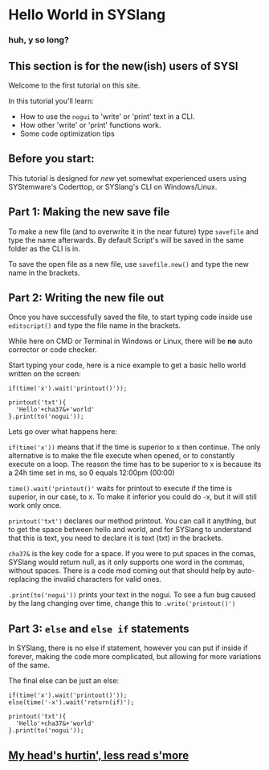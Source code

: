 # Hello World in SYSlang

### huh, y so long?

## This section is for the new(ish) users of SYSl

Welcome to the first tutorial on this site.

In this tutorial you'll learn:
* How to use the `nogui` to 'write' or 'print' text in a CLI.
* How other 'write' or 'print' functions work.
* Some code optimization tips

## Before you start:
This tutorial is designed for _new_ yet somewhat experienced users using SYStemware's Coderttop, or SYSlang's CLI on Windows/Linux.

## Part 1: Making the new save file
To make a new file (and to overwrite it in the near future) type `savefile` and type the name afterwards.
By default Script's will be saved in the same folder as the CLI is in.

To save the open file as a new file, use `savefile.new()` and type the new name in the brackets.

## Part 2: Writing the new file out
Once you have successfully saved the file, to start typing code inside use `editscript()` and type the file name in the brackets.

While here on CMD or Terminal in Windows or Linux, there will be **no** auto corrector or code checker.

Start typing your code, here is a nice example to get a basic hello world written on the screen:
```
if(time('x').wait('printout()'));

printout('txt'){
  'Hello'+cha37&+'world'
}.print(to('nogui'));
```

Lets go over what happens here:

`if(time('x'))` means that if the time is superior to x then continue. The only alternative is to make the file execute when opened, or to constantly execute on a loop.
The reason the time has to be superior to x is because its a 24h time set in ms, so 0 equals 12:00pm (00:00)

`time().wait('printout()'` waits for printout to execute if the time is superior, in our case, to x. To make it inferior you could do -x, but it will still work only once.

`printout('txt')` declares our method printout. You can call it anything, but to get the space between hello and world, and for SYSlang to understand that this is text, you need to declare it is text (txt) in the brackets.

`cha37&` is the key code for a space. If you were to put spaces in the comas, SYSlang would return null, as it only supports one word in the commas, without spaces.
There is a code mod coming out that should help by auto-replacing the invalid characters for valid ones.

`.print(to('nogui'))` prints your text in the nogui. To see a fun bug caused by the lang changing over time, change this to `.write('printout()')`

## Part 3: `else` and `else if` statements

In SYSlang, there is no else if statement, however you can put if inside if forever, making the code more  complicated, but allowing for more variations of the same.

The final else can be just an else:

```
if(time('x').wait('printout()'));
else(time('-x').wait('return(if)');

printout('txt'){
  'Hello'+cha37&+'world'
}.print(to('nogui'));
```

## [My head's hurtin', less read s'more](https://docs.pipewarp.co.uk/SYSlang/#index)
